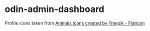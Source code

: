 # odin-admin-dashboard

Profile icons taken from <a href="https://www.flaticon.com/free-icons/animals" title="animals icons">Animals icons created by Freepik - Flaticon</a>